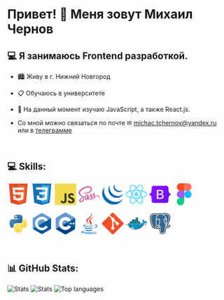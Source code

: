 Привет! 👋 Меня зовут Михаил Чернов
===================================

💻 Я занимаюсь Frontend разработкой.
------------------------------------

* 🏙 Живу в г. Нижний Новгород

* 📋 Обучаюсь в университете

* 🧠 На данный момент изучаю JavaScript, а также React.js.

* Со мной можно связаться по почте ✉ michac.tchernov@yandex.ru или в [телеграмме](https://t.me/Mid1i)
<br/>

💻 Skills:
------------
<p align="left">
  <img src="https://github.com/devicons/devicon/blob/master/icons/html5/html5-original.svg" width="50" height="50" alt="HTML5"/>
  <img src="https://github.com/devicons/devicon/blob/master/icons/css3/css3-original.svg" width="50" height="50" alt="CSS3"/>
  <img src="https://github.com/devicons/devicon/blob/master/icons/javascript/javascript-original.svg" width="50" height="50" alt="JavaScript"/>
  <img src="https://github.com/devicons/devicon/blob/master/icons/sass/sass-original.svg" width="50" height="50" alt="SASS"/>
  <img src="https://github.com/devicons/devicon/blob/master/icons/jquery/jquery-original.svg" width="50" height="50" alt="jQuery"/>
  <img src="https://github.com/devicons/devicon/blob/master/icons/react/react-original.svg" width="50" height="50" alt="React"/>
  <img src="https://github.com/devicons/devicon/blob/master/icons/bootstrap/bootstrap-original.svg" width="50" height="50" alt="Bootstrap"/>
  <img src="https://github.com/devicons/devicon/blob/master/icons/figma/figma-original.svg" width="50" height="50" alt="Figma"/>
</p>
<p align="left">
  <img src="https://github.com/devicons/devicon/blob/master/icons/python/python-original.svg" width="50" height="50" alt="Python"/>
  <img src="https://github.com/devicons/devicon/blob/master/icons/c/c-original.svg" width="50" height="50" alt="C"/>
  <img src="https://github.com/devicons/devicon/blob/master/icons/cplusplus/cplusplus-original.svg" width="50" height="50" alt="C++"/>
  <img src="https://github.com/devicons/devicon/blob/master/icons/java/java-original.svg" width="50" height="50" alt="Java"/>
  <img src="https://github.com/devicons/devicon/blob/master/icons/git/git-original.svg" width="50" height="50" alt="Git"/>
  <img src="https://github.com/devicons/devicon/blob/master/icons/docker/docker-original.svg" width="50" height="50" alt="Docker"/>
  <img src="https://github.com/devicons/devicon/blob/master/icons/postgresql/postgresql-original.svg" width="50" height="50" alt="PostgreSQL"/>
</p>
<br/>

📊 GitHub Stats:
------------------
<img src="https://github-readme-stats.vercel.app/api?username=Mid1i&show_icons=true&hide=stars,prs,issues,contribs&title_color=5ed1f0&text_color=ffffff&icon_color=0891b2&bg_color=20232a&hide_border=true&show_icons=true" alt="Stats" />
<img src="https://github-readme-streak-stats.herokuapp.com/?user=Mid1i&theme=react&hide_border=true" alt="Stats"/>
<img src="https://github-readme-stats.vercel.app/api/top-langs/?username=Mid1i&langs_count=5&title_color=5ed1f0&text_color=ffffff&icon_color=0891b2&bg_color=20232a&hide_border=true&locale=en&custom_title=Top%20%Languages" alt="Top languages"/>

